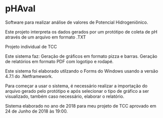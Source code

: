 # pHAval
Software para realizar análise de valores de Potencial Hidrogeniônico.

Este projeto interpreta os dados gerados por um protótipo de coleta de pH através de um arquivo em formato .TXT

Projeto individual de TCC

Este sistema faz:
Geração de gráficos em formato pizza e barras.
Geração de relatórios em formato PDF com logotipo e rodapé.

Este sistema foi elaborado utilzando o Forms do Windows usando a versão 4.7.1 do .Netframework.

Para começar a usar o sistema, é necessário realizar a importação do arquivo gerado pelo protótipo e após selecionar o tipo de gráfico a ser visualizado, também caso necessário, elaborar o relatório.

Sistema elaborado no ano de 2018 para meu projeto de TCC aprovado em 24 de Junho de 2018 às 19:00.